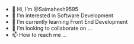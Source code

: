 - 👋 Hi, I’m @Saimahesh9595
- 👀 I’m interested in Software Development 
- 🌱 I’m currently learning Front End Development
- 💞️ I’m looking to collaborate on ...
- 📫 How to reach me ...

<!---
Saimahesh9595/Saimahesh9595 is a ✨ special ✨ repository because its `README.md` (this file) appears on your GitHub profile.
You can click the Preview link to take a look at your changes.
--->
